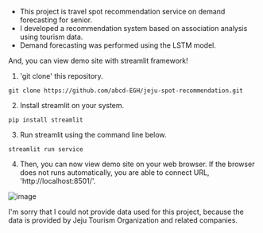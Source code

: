 - This project is travel spot recommendation service on demand forecasting for senior.
- I developed a recommendation system based on association analysis using tourism data.
- Demand forecasting was performed using the LSTM model.

And, you can view demo site with streamlit framework!
1. 'git clone' this repository.
```
git clone https://github.com/abcd-EGH/jeju-spot-recommendation.git
```
2. Install streamlit on your system.
```
pip install streamlit
```
3. Run streamlit using the command line below.
```
streamlit run service
```
4. Then, you can now view demo site on your web browser. If the browser does not runs automatically, you are able to connect URL, 'http://localhost:8501/'.

![image](https://github.com/abcd-EGH/jeju-demand-forecasting/assets/131218154/73b889bf-a698-486e-ab8c-893986f92089)

I'm sorry that I could not provide data used for this project, because the data is provided by Jeju Tourism Organization and related companies.
